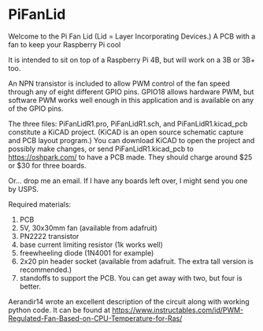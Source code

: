 # PiFanLid
Welcome to the Pi Fan Lid (Lid = Layer Incorporating Devices.) A PCB with a fan to keep your Raspberry Pi cool

It is intended to sit on top of a Raspberry Pi 4B, but will work on a 3B or 3B+ too.

An NPN transistor is included to allow PWM control of the fan speed through any of eight different GPIO pins. GPIO18 allows hardware PWM, but software PWM works well enough in this application and is available on any of the GPIO pins.

The three files: PiFanLidR1.pro, PiFanLidR1.sch, and PiFanLidR1.kicad_pcb constitute a KiCAD project. (KiCAD is an open source schematic capture and PCB layout program.) You can download KiCAD to open the project and possibly make changes, or send PiFanLidR1.kicad_pcb to https://oshpark.com/ to have a PCB made. They should charge around $25 or $30 for three boards.

Or... drop me an email. If I have any boards left over, I might send you one by USPS.

Required materials:

1. PCB
2. 5V, 30x30mm fan (available from adafruit)
3. PN2222 transistor
4. base current limiting resistor (1k works well)
5. freewheeling diode (1N4001 for example)
6. 2x20 pin header socket (available from adafruit. The extra tall version is recommended.)
7. standoffs to support the PCB. You can get away with two, but four is better.

Aerandir14 wrote an excellent description of the circuit along with working python code. It can be found at
https://www.instructables.com/id/PWM-Regulated-Fan-Based-on-CPU-Temperature-for-Ras/
